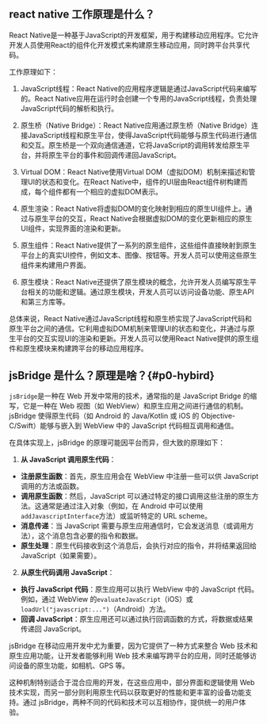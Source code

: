 #

## react native 工作原理是什么？

React Native是一种基于JavaScript的开发框架，用于构建移动应用程序。它允许开发人员使用React的组件化开发模式来构建原生移动应用，同时跨平台共享代码。

工作原理如下：

1. JavaScript线程：React Native的应用程序逻辑是通过JavaScript代码来编写的。React Native应用在运行时会创建一个专用的JavaScript线程，负责处理JavaScript代码的解析和执行。

2. 原生桥（Native Bridge）：React Native应用通过原生桥（Native Bridge）连接JavaScript线程和原生平台，使得JavaScript代码能够与原生代码进行通信和交互。原生桥是一个双向通信通道，它将JavaScript的调用转发给原生平台，并将原生平台的事件和回调传递回JavaScript。

3. Virtual DOM：React Native使用Virtual DOM（虚拟DOM）机制来描述和管理UI的状态和变化。在React Native中，组件的UI层由React组件树构建而成，每个组件都有一个相应的虚拟DOM表示。

4. 原生渲染：React Native将虚拟DOM的变化映射到相应的原生UI组件上。通过与原生平台的交互，React Native会根据虚拟DOM的变化更新相应的原生UI组件，实现界面的渲染和更新。

5. 原生组件：React Native提供了一系列的原生组件，这些组件直接映射到原生平台上的真实UI控件，例如文本、图像、按钮等。开发人员可以使用这些原生组件来构建用户界面。

6. 原生模块：React Native还提供了原生模块的概念，允许开发人员编写原生平台相关的功能和逻辑。通过原生模块，开发人员可以访问设备功能、原生API和第三方库等。

总体来说，React Native通过JavaScript线程和原生桥实现了JavaScript代码和原生平台之间的通信。它利用虚拟DOM机制来管理UI的状态和变化，并通过与原生平台的交互实现UI的渲染和更新。开发人员可以使用React Native提供的原生组件和原生模块来构建跨平台的移动应用程序。

## jsBridge 是什么？原理是啥？{#p0-hybird}

`jsBridge`是一种在 Web 开发中常用的技术，通常指的是 JavaScript Bridge 的缩写，它是一种在 Web 视图（如 WebView）和原生应用之间进行通信的机制。jsBridge 使得原生代码（如 Android 的 Java/Kotlin 或 iOS 的 Objective-C/Swift）能够与嵌入到 WebView 中的 JavaScript 代码相互调用和通信。

在具体实现上，jsBridge 的原理可能因平台而异，但大致的原理如下：

1. **从 JavaScript 调用原生代码**：

* **注册原生函数**：首先，原生应用会在 WebView 中注册一些可以供 JavaScript 调用的方法或函数。
* **调用原生函数**：然后，JavaScript 可以通过特定的接口调用这些注册的原生方法。这通常是通过注入对象（例如，在 Android 中可以使用`addJavascriptInterface`方法）或监听特定的 URL scheme。
* **消息传递**：当 JavaScript 需要与原生应用通信时，它会发送消息（或调用方法），这个消息包含必要的指令和数据。
* **原生处理**：原生代码接收到这个消息后，会执行对应的指令，并将结果返回给 JavaScript（如果需要）。

2. **从原生代码调用 JavaScript**：

* **执行 JavaScript 代码**：原生应用可以执行 WebView 中的 JavaScript 代码。例如，通过 WebView 的`evaluateJavaScript`（iOS）或`loadUrl("javascript:...")`（Android）方法。
* **回调 JavaScript**：原生应用还可以通过执行回调函数的方式，将数据或结果传递回 JavaScript。

jsBridge 在移动应用开发中尤为重要，因为它提供了一种方式来整合 Web 技术和原生应用功能，让开发者能够利用 Web 技术来编写跨平台的应用，同时还能够访问设备的原生功能，如相机、GPS 等。

这种机制特别适合于混合应用的开发，在这些应用中，部分界面和逻辑使用 Web 技术实现，而另一部分则利用原生代码以获取更好的性能和更丰富的设备功能支持。通过 jsBridge，两种不同的代码和技术可以互相协作，提供统一的用户体验。
